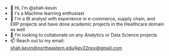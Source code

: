 - 👋 Hi, I’m @shah-kevin
- 👀 I's a Machine learning enthusiast
- 🌱 I'm a BI analyst with experience in e-commerce, supply chain, and ERP projects and have done academic projects in the Healthcare domain as well
- 💞️ I’m looking to collaborate on any Analytics or Data Science projects
- 📫 Reach out to my email: shah.kevin@northeastern.edu/kev22nov@gmail.com

<!---
shah-kevin/shah-kevin is a ✨ special ✨ repository because its `README.md` (this file) appears on your GitHub profile.
You can click the Preview link to take a look at your changes.
--->

